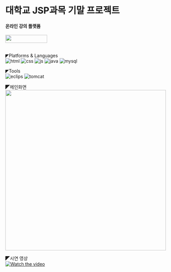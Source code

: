 # 대학교 JSP과목 기말 프로젝트

#### 온라인 강의 플랫폼
<img src="https://github.com/KION126/jsp-project-develop/assets/73977410/4b40d749-9c21-45d2-9204-332980f5672c"  width="130" height="24.4"/>
<br><br>

◤Platforms & Languages<br>
![html](https://img.shields.io/badge/HTML-239120?style=for-the-badge&logo=html5&logoColor=white)
![css](https://img.shields.io/badge/CSS-239120?&style=for-the-badge&logo=css3&logoColor=white)
![js](https://img.shields.io/badge/JavaScript-F7DF1E?style=for-the-badge&logo=JavaScript&logoColor=white)
![java](https://img.shields.io/badge/Java-ED8B00?style=for-the-badge&logo=openjdk&logoColor=white)
![mysql](https://img.shields.io/badge/MySQL-4479A1?style=for-the-badge&logo=mysql&logoColor=white)

◤Tools<br>
![eclips](https://img.shields.io/badge/Eclipse-2C2255?style=for-the-badge&logo=eclipse&logoColor=white)
![tomcat](https://img.shields.io/badge/Tomcat-F8DC75?style=for-the-badge&logo=apachetomcat&logoColor=black)
<br>

◤메인화면<br>
<img src="https://github.com/KION126/jsp-project-develop/assets/73977410/4897eb63-d34e-406a-8375-a0f537a319b4"  width="500" height="500"/>

◤시연 영상<br>
[![Watch the video](https://img.youtube.com/vi/NS61b8G-Pgg/0.jpg)](https://www.youtube.com/watch?v=NS61b8G-Pgg)



